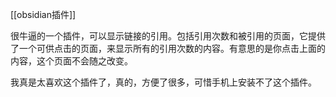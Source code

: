 [[obsidian插件]]


很牛逼的一个插件，可以显示链接的引用。包括引用次数和被引用的页面，它提供了一个可供点击的页面，来显示所有的引用次数的内容。有意思的是你点击上面的内容，这个页面不会随之改变。

我真是太喜欢这个插件了，真的，方便了很多，可惜手机上安装不了这个插件。
